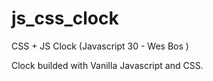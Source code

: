 # js_css_clock
CSS + JS Clock (Javascript 30 - Wes Bos )

Clock builded with Vanilla Javascript and CSS.
